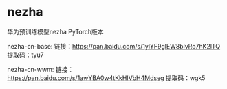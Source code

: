 # nezha
华为预训练模型nezha PyTorch版本

nezha-cn-base:
链接：https://pan.baidu.com/s/1ylYF9glEW8blvRo7hK2lTQ 
提取码：tyu7 

nezha-cn-wwm:
链接：https://pan.baidu.com/s/1awYBA0w4tKkHIVbH4Mdseg 
提取码：wgk5 
